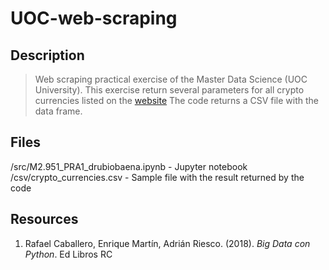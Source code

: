 # UOC-web-scraping
## Description
> Web scraping practical exercise of the Master Data Science (UOC University).
> This exercise return several parameters for all crypto currencies listed on the [website](https://cryptoslate.com/coins/)
The code returns a CSV file with the data frame.
## Files
/src/M2.951_PRA1_drubiobaena.ipynb - Jupyter notebook
/csv/crypto_currencies.csv - Sample file with the result returned by the code
## Resources
1. Rafael Caballero, Enrique Martín, Adrián Riesco. (2018). *Big Data con Python*. Ed Libros RC
